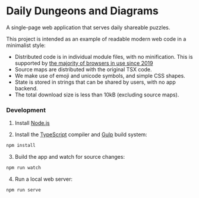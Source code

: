 # Daily Dungeons and Diagrams

A single-page web application that serves daily shareable puzzles.

This project is intended as an example of readable modern web code in a minimalist style:

- Distributed code is in individual module files, with no minification. This is supported by [the majority of browsers in use since 2019](https://caniuse.com/es6-module-dynamic-import)
- Source maps are distributed with the original TSX code.
- We make use of emoji and unicode symbols, and simple CSS shapes.
- State is stored in strings that can be shared by users, with no app backend.
- The total download size is less than 10kB (excluding source maps).

### Development

1. Install [Node.js](https://nodejs.org/en/)

2. Install the [TypeScript](https://www.typescriptlang.org/) compiler and [Gulp](https://gulpjs.com/) build system:

```bash
npm install
```

3. Build the app and watch for source changes:

```bash
npm run watch
```

4. Run a local web server:

```bash
npm run serve
```

